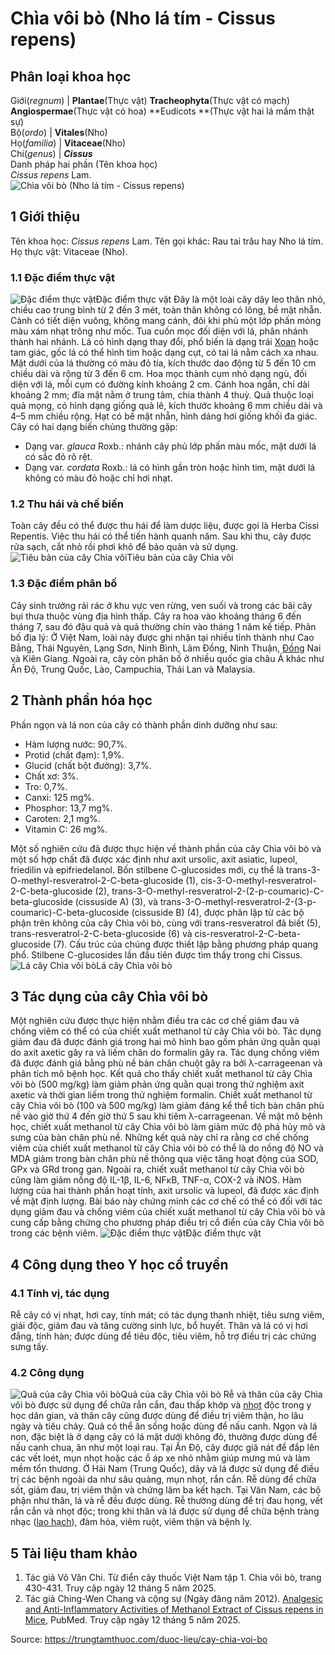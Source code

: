 # Chìa vôi bò (Nho lá tím - Cissus repens)

Phân loại khoa học  
---  
Giới(_regnum_) |  **Plantae**(Thực vật) **Tracheophyta**(Thực vật có mạch) **Angiospermae**(Thực vật có hoa) **Eudicots **(Thực vật hai lá mầm thật sự)  
Bộ(_ordo_) | **Vitales**(Nho)  
Họ(_familia_) | **Vitaceae**(Nho)  
Chi(_genus_) | **_Cissus_**  
Danh pháp hai phần (Tên khoa học)  
_Cissus repens_ Lam.  
![Chìa vôi bò \(Nho lá tím - Cissus repens\)](https://trungtamthuoc.com/images/others/chia-voi-bo-6122.jpg)
##  1 Giới thiệu
Tên khoa học: _Cissus repens_ Lam.
Tên gọi khác: Rau tai trâu hay Nho lá tím.
Họ thực vật: Vitaceae (Nho).
### 1.1 Đặc điểm thực vật
![Đặc điểm thực vật](https://trungtamthuoc.com/images/item/chia-voi-bo-0.jpg)Đặc điểm thực vật
Đây là một loài cây dây leo thân nhỏ, chiều cao trung bình từ 2 đến 3 mét, toàn thân không có lông, bề mặt nhẵn. Cành có tiết diện vuông, không mang cánh, đôi khi phủ một lớp phấn mỏng màu xám nhạt trông như mốc. Tua cuốn mọc đối diện với lá, phân nhánh thành hai nhánh.
Lá có hình dạng thay đổi, phổ biến là dạng trái [Xoan](https://trungtamthuoc.com/duoc-lieu/cay-xoan "Xoan") hoặc tam giác, gốc lá có thể hình tim hoặc dạng cụt, có tai lá nằm cách xa nhau. Mặt dưới của lá thường có màu đỏ tía, kích thước dao động từ 5 đến 10 cm chiều dài và rộng từ 3 đến 6 cm.
Hoa mọc thành cụm nhỏ dạng ngù, đối diện với lá, mỗi cụm có đường kính khoảng 2 cm. Cánh hoa ngắn, chỉ dài khoảng 2 mm; đĩa mật nằm ở trung tâm, chia thành 4 thuỳ.
Quả thuộc loại quả mọng, có hình dạng giống quả lê, kích thước khoảng 6 mm chiều dài và 4–5 mm chiều rộng. Hạt có bề mặt nhẵn, hình dáng hơi giống khối đa giác.
Cây có hai dạng biến chủng thường gặp:
  * Dạng var. _glauca_ Roxb.: nhánh cây phủ lớp phấn màu mốc, mặt dưới lá có sắc đỏ rõ rệt.
  * Dạng var. _cordata_ Roxb.: lá có hình gần tròn hoặc hình tim, mặt dưới lá không có màu đỏ hoặc chỉ hơi nhạt.


### 1.2 Thu hái và chế biến
Toàn cây đều có thể được thu hái để làm dược liệu, được gọi là Herba Cissi Repentis. Việc thu hái có thể tiến hành quanh năm. Sau khi thu, cây được rửa sạch, cắt nhỏ rồi phơi khô để bảo quản và sử dụng.
![Tiêu bản của cây Chìa vôi](https://trungtamthuoc.com/images/item/chia-voi-bo-1.jpg)Tiêu bản của cây Chìa vôi
### 1.3 Đặc điểm phân bố
Cây sinh trưởng rải rác ở khu vực ven rừng, ven suối và trong các bãi cây bụi thưa thuộc vùng địa hình thấp. Cây ra hoa vào khoảng tháng 6 đến tháng 7, sau đó đậu quả và quả thường chín vào tháng 1 năm kế tiếp.
Phân bố địa lý: Ở Việt Nam, loài này được ghi nhận tại nhiều tỉnh thành như Cao Bằng, Thái Nguyên, Lạng Sơn, Ninh Bình, Lâm Đồng, Ninh Thuận, [Đồng](https://trungtamthuoc.com/hoat-chat/dong "Đồng") Nai và Kiên Giang. Ngoài ra, cây còn phân bố ở nhiều quốc gia châu Á khác như Ấn Độ, Trung Quốc, Lào, Campuchia, Thái Lan và Malaysia.
##  2 Thành phần hóa học
Phần ngọn và lá non của cây có thành phần dinh dưỡng như sau:
  * Hàm lượng nước: 90,7%.
  * Protid (chất đạm): 1,9%.
  * Glucid (chất bột đường): 3,7%.
  * Chất xơ: 3%.
  * Tro: 0,7%.
  * Canxi: 125 mg%.
  * Phosphor: 13,7 mg%.
  * Caroten: 2,1 mg%.
  * Vitamin C: 26 mg%.


Một số nghiên cứu đã được thực hiện về thành phần của cây Chìa vôi bò và một số hợp chất đã được xác định như axit ursolic, axit asiatic, lupeol, friedilin và epifriedelanol.
Bốn stilbene C-glucosides mới, cụ thể là trans-3-O-methyl-resveratrol-2-C-beta-glucoside (1), cis-3-O-methyl-resveratrol-2-C-beta-glucoside (2), trans-3-O-methyl-resveratrol-2-(2-p-coumaric)-C-beta-glucoside (cissuside A) (3), và trans-3-O-methyl-resveratrol-2-(3-p-coumaric)-C-beta-glucoside (cissuside B) (4), được phân lập từ các bộ phận trên không của cây Chìa vôi bò, cùng với trans-resveratrol đã biết (5), trans-resveratrol-2-C-beta-glucoside (6) và cis-resveratrol-2-C-beta-glucoside (7). Cấu trúc của chúng được thiết lập bằng phương pháp quang phổ. Stilbene C-glucosides lần đầu tiên được tìm thấy trong chi Cissus.
![Lá cây Chìa vôi bò](https://trungtamthuoc.com/images/item/chia-voi-bo-2.jpg)Lá cây Chìa vôi bò
##  3 Tác dụng của cây Chìa vôi bò
Một nghiên cứu được thực hiện nhằm điều tra các cơ chế giảm đau và chống viêm có thể có của chiết xuất methanol từ cây Chìa vôi bò. Tác dụng giảm đau đã được đánh giá trong hai mô hình bao gồm phản ứng quằn quại do axit axetic gây ra và liếm chân do formalin gây ra. Tác dụng chống viêm đã được đánh giá bằng phù nề bàn chân chuột gây ra bởi λ-carrageenan và phân tích mô bệnh học. Kết quả cho thấy chiết xuất methanol từ cây Chìa vôi bò (500 mg/kg) làm giảm phản ứng quằn quại trong thử nghiệm axit axetic và thời gian liếm trong thử nghiệm formalin. Chiết xuất methanol từ cây Chìa vôi bò (100 và 500 mg/kg) làm giảm đáng kể thể tích bàn chân phù nề vào giờ thứ 4 đến giờ thứ 5 sau khi tiêm λ-carrageenan. Về mặt mô bệnh học, chiết xuất methanol từ cây Chìa vôi bò làm giảm mức độ phá hủy mô và sưng của bàn chân phù nề. Những kết quả này chỉ ra rằng cơ chế chống viêm của chiết xuất methanol từ cây Chìa vôi bò có thể là do nồng độ NO và MDA giảm trong bàn chân phù nề thông qua việc tăng hoạt động của SOD, GPx và GRd trong gan. Ngoài ra, chiết xuất methanol từ cây Chìa vôi bò cũng làm giảm nồng độ IL-1β, IL-6, NFκB, TNF-α, COX-2 và iNOS. Hàm lượng của hai thành phần hoạt tính, axit ursolic và lupeol, đã được xác định về mặt định lượng. Bài báo này chứng minh các cơ chế có thể có đối với tác dụng giảm đau và chống viêm của chiết xuất methanol từ cây Chìa vôi bò và cung cấp bằng chứng cho phương pháp điều trị cổ điển của cây Chìa vôi bò trong các bệnh viêm.
![Đặc điểm thực vật](https://trungtamthuoc.com/images/item/chia-voi-bo-3.jpg)Đặc điểm thực vật
##  4 Công dụng theo Y học cổ truyền
### 4.1 Tính vị, tác dụng
Rễ cây có vị nhạt, hơi cay, tính mát; có tác dụng thanh nhiệt, tiêu sưng viêm, giải độc, giảm đau và tăng cường sinh lực, bổ huyết.
Thân và lá có vị hơi đắng, tính hàn; được dùng để tiêu độc, tiêu viêm, hỗ trợ điều trị các chứng sưng tấy.
### 4.2 Công dụng
![Quả của cây Chìa vôi bò](https://trungtamthuoc.com/images/item/chia-voi-bo-4.jpg)Quả của cây Chìa vôi bò
Rễ và thân của cây Chìa vôi bò được sử dụng để chữa rắn cắn, đau thấp khớp và [nhọt](https://trungtamthuoc.com/bai-viet/nhot "nhọt") độc trong y học dân gian, và thân cây cũng được dùng để điều trị viêm thận, ho lâu ngày và tiêu chảy.
Quả có thể ăn sống hoặc dùng để nấu canh.
Ngọn và lá non, đặc biệt là ở dạng cây có lá mặt dưới không đỏ, thường được dùng để nấu canh chua, ăn như một loại rau.
Tại Ấn Độ, cây được giã nát để đắp lên các vết loét, mụn nhọt hoặc các ổ áp xe nhỏ nhằm giúp mưng mủ và làm mềm tổn thương.
Ở Hải Nam (Trung Quốc), dây và lá được sử dụng để điều trị các bệnh ngoài da như sâu quảng, mụn nhọt, rắn cắn. Rễ dùng để chữa sốt, giảm đau, trị viêm thận và chứng lâm ba kết hạch.
Tại Vân Nam, các bộ phận như thân, lá và rễ đều được dùng. Rễ thường dùng để trị đau họng, vết rắn cắn và nhọt độc; trong khi thân và lá được sử dụng để chữa bệnh tràng nhạc ([lao hạch](https://trungtamthuoc.com/bai-viet/lao-hach-bach-huyet-ngoai-vi "lao hạch")), đàm hỏa, viêm ruột, viêm thận và bệnh lỵ.
##  5 Tài liệu tham khảo
  1. Tác giả Võ Văn Chi. Từ điển cây thuốc Việt Nam tập 1. Chìa vôi bò, trang 430-431. Truy cập ngày 12 tháng 5 năm 2025.
  2. Tác giả Ching-Wen Chang và cộng sự (Ngày đăng năm 2012). [Analgesic and Anti-Inflammatory Activities of Methanol Extract of Cissus repens in Mice](https://pubmed.ncbi.nlm.nih.gov/22991570/), PubMed. Truy cập ngày 12 tháng 5 năm 2025.




Source: https://trungtamthuoc.com/duoc-lieu/cay-chia-voi-bo